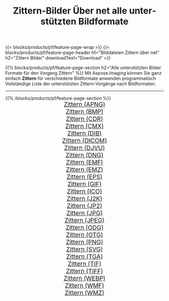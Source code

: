 ﻿---
title: Zittern-Bilder Über net alle unterstützten Bildformate 
weight: 3920
url: /de/net/dither 
lang: de
langdirlevel: 2
locales: zh-hans,ja,it,ru,de,es,fr,nl,id,lt,pl,pt,vi,tr,ko,zh-hant,ar,hi,th,sv,cs,uk,he
description: Mit Aspose.Imaging können Sie ganz einfach Zittern Bilder über net
---

{{< blocks/products/pf/feature-page-wrap >}}
{{< blocks/products/pf/feature-page-header h1="Bilddateien Zittern über net" h2="Zittern Bilder" downloadText="Download" >}}


{{% blocks/products/pf/feature-page-section  h2="Alle unterstützten Bilder Formate für den Vorgang Zittern" %}}
Mit Aspose.Imaging können Sie ganz einfach **Zittern** für verschiedene Bildformate anwenden programmatisch
<br/>
Vollständige Liste der unterstützten Zittern-Vorgänge nach Bildformaten:
<hr/>
{{% /blocks/products/pf/feature-page-section %}}
<div class="container-fluid productfamilypage bg-gray">
    <div class="convertypes bg-gray agp-content section">
        <div class="container">
		<div class="row other-converters" style="gap: 10px;font-size: 19px;text-align:center;">
		    <div class='col-md-2 other-converter remove-lp remove-rp'><a href="/imaging/de/net/dither/apng" style="padding:15px;">Zittern (APNG)</a></div><div class='col-md-2 other-converter remove-lp remove-rp'><a href="/imaging/de/net/dither/bmp" style="padding:15px;">Zittern (BMP)</a></div><div class='col-md-2 other-converter remove-lp remove-rp'><a href="/imaging/de/net/dither/cdr" style="padding:15px;">Zittern (CDR)</a></div><div class='col-md-2 other-converter remove-lp remove-rp'><a href="/imaging/de/net/dither/cmx" style="padding:15px;">Zittern (CMX)</a></div><div class='col-md-2 other-converter remove-lp remove-rp'><a href="/imaging/de/net/dither/dib" style="padding:15px;">Zittern (DIB)</a></div><div class='col-md-2 other-converter remove-lp remove-rp'><a href="/imaging/de/net/dither/dicom" style="padding:15px;">Zittern (DICOM)</a></div><div class='col-md-2 other-converter remove-lp remove-rp'><a href="/imaging/de/net/dither/djvu" style="padding:15px;">Zittern (DJVU)</a></div><div class='col-md-2 other-converter remove-lp remove-rp'><a href="/imaging/de/net/dither/dng" style="padding:15px;">Zittern (DNG)</a></div><div class='col-md-2 other-converter remove-lp remove-rp'><a href="/imaging/de/net/dither/emf" style="padding:15px;">Zittern (EMF)</a></div><div class='col-md-2 other-converter remove-lp remove-rp'><a href="/imaging/de/net/dither/emz" style="padding:15px;">Zittern (EMZ)</a></div><div class='col-md-2 other-converter remove-lp remove-rp'><a href="/imaging/de/net/dither/eps" style="padding:15px;">Zittern (EPS)</a></div><div class='col-md-2 other-converter remove-lp remove-rp'><a href="/imaging/de/net/dither/gif" style="padding:15px;">Zittern (GIF)</a></div><div class='col-md-2 other-converter remove-lp remove-rp'><a href="/imaging/de/net/dither/ico" style="padding:15px;">Zittern (ICO)</a></div><div class='col-md-2 other-converter remove-lp remove-rp'><a href="/imaging/de/net/dither/j2k" style="padding:15px;">Zittern (J2K)</a></div><div class='col-md-2 other-converter remove-lp remove-rp'><a href="/imaging/de/net/dither/jp2" style="padding:15px;">Zittern (JP2)</a></div><div class='col-md-2 other-converter remove-lp remove-rp'><a href="/imaging/de/net/dither/jpg" style="padding:15px;">Zittern (JPG)</a></div><div class='col-md-2 other-converter remove-lp remove-rp'><a href="/imaging/de/net/dither/jpeg" style="padding:15px;">Zittern (JPEG)</a></div><div class='col-md-2 other-converter remove-lp remove-rp'><a href="/imaging/de/net/dither/odg" style="padding:15px;">Zittern (ODG)</a></div><div class='col-md-2 other-converter remove-lp remove-rp'><a href="/imaging/de/net/dither/otg" style="padding:15px;">Zittern (OTG)</a></div><div class='col-md-2 other-converter remove-lp remove-rp'><a href="/imaging/de/net/dither/png" style="padding:15px;">Zittern (PNG)</a></div><div class='col-md-2 other-converter remove-lp remove-rp'><a href="/imaging/de/net/dither/svg" style="padding:15px;">Zittern (SVG)</a></div><div class='col-md-2 other-converter remove-lp remove-rp'><a href="/imaging/de/net/dither/tga" style="padding:15px;">Zittern (TGA)</a></div><div class='col-md-2 other-converter remove-lp remove-rp'><a href="/imaging/de/net/dither/tif" style="padding:15px;">Zittern (TIF)</a></div><div class='col-md-2 other-converter remove-lp remove-rp'><a href="/imaging/de/net/dither/tiff" style="padding:15px;">Zittern (TIFF)</a></div><div class='col-md-2 other-converter remove-lp remove-rp'><a href="/imaging/de/net/dither/webp" style="padding:15px;">Zittern (WEBP)</a></div><div class='col-md-2 other-converter remove-lp remove-rp'><a href="/imaging/de/net/dither/wmf" style="padding:15px;">Zittern (WMF)</a></div><div class='col-md-2 other-converter remove-lp remove-rp'><a href="/imaging/de/net/dither/wmz" style="padding:15px;">Zittern (WMZ)</a></div>
                </div>
        </div>
    </div>
</div>
<br/>

